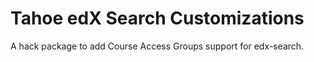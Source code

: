 # Tahoe edX Search Customizations

A hack package to add Course Access Groups support for edx-search.
